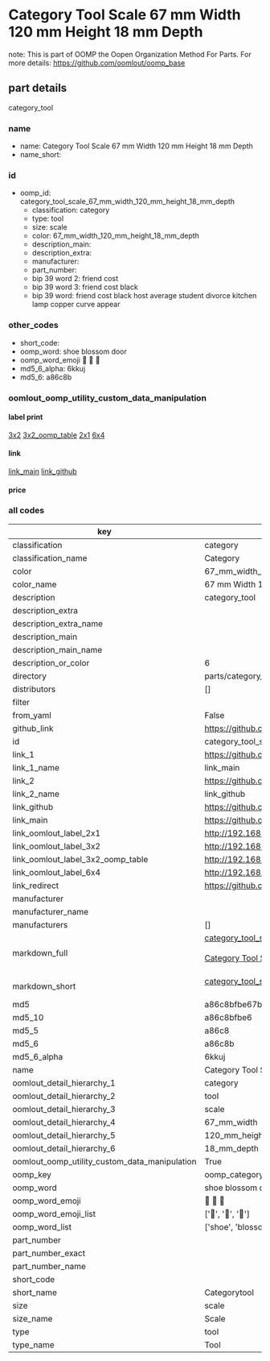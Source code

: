 # Category Tool Scale 67 mm Width 120 mm Height 18 mm Depth  

note: This is part of OOMP the Oopen Organization Method For Parts. For more details: https://github.com/oomlout/oomp_base

##  part details
  



category_tool



### name
* name: Category Tool Scale 67 mm Width 120 mm Height 18 mm Depth
* name_short: 
### id
* oomp_id: category_tool_scale_67_mm_width_120_mm_height_18_mm_depth
  * classification: category
  * type: tool
  * size: scale
  * color: 67_mm_width_120_mm_height_18_mm_depth
  * description_main: 
  * description_extra: 
  * manufacturer: 
  * part_number: 
  * bip 39 word 2: friend cost
  * bip 39 word 3: friend cost black
  * bip 39 word: friend cost black host average student divorce kitchen lamp copper curve appear

### other_codes
* short_code: 
* oomp_word: shoe blossom door
* oomp_word_emoji :shoe: :blossom: :door:
* md5_6_alpha: 6kkuj
* md5_6: a86c8b






### oomlout_oomp_utility_custom_data_manipulation
#### label print
[3x2](http://192.168.1.245:1112/?label=oomp%206kkuj)
[3x2_oomp_table](http://192.168.1.108:1112/?label=oomp%206kkuj)
[2x1](http://192.168.1.242:1112/?label=oomp%206kkuj)
[6x4](http://192.168.1.55:1112/?label=oomp%206kkuj)    

#### link

[link_main](https://github.com/oomlout/oomlout_oomp_version_1_messy/tree/main/parts/category_tool_scale_67_mm_width_120_mm_height_18_mm_depth) [link_github](https://github.com/oomlout/oomlout_oomp_version_1_messy/tree/main/parts/category_tool_scale_67_mm_width_120_mm_height_18_mm_depth)                             

#### price







### all codes 
| key | value |  
| --- | --- |  
| classification | category |  
| classification_name | Category |  
| color | 67_mm_width_120_mm_height_18_mm_depth |  
| color_name | 67 mm Width 120 mm Height 18 mm Depth |  
| description | category_tool |  
| description_extra |  |  
| description_extra_name |  |  
| description_main |  |  
| description_main_name |  |  
| description_or_color | 6  |  
| directory | parts/category_tool_scale_67_mm_width_120_mm_height_18_mm_depth |  
| distributors | [] |  
| filter |  |  
| from_yaml | False |  
| github_link | https://github.com/oomlout/oomlout_oomp_part_src/tree/main/parts/category_tool_scale_67_mm_width_120_mm_height_18_mm_depth |  
| id | category_tool_scale_67_mm_width_120_mm_height_18_mm_depth |  
| link_1 | https://github.com/oomlout/oomlout_oomp_version_1_messy/tree/main/parts/category_tool_scale_67_mm_width_120_mm_height_18_mm_depth |  
| link_1_name | link_main |  
| link_2 | https://github.com/oomlout/oomlout_oomp_version_1_messy/tree/main/parts/category_tool_scale_67_mm_width_120_mm_height_18_mm_depth |  
| link_2_name | link_github |  
| link_github | https://github.com/oomlout/oomlout_oomp_version_1_messy/tree/main/parts/category_tool_scale_67_mm_width_120_mm_height_18_mm_depth |  
| link_main | https://github.com/oomlout/oomlout_oomp_version_1_messy/tree/main/parts/category_tool_scale_67_mm_width_120_mm_height_18_mm_depth |  
| link_oomlout_label_2x1 | http://192.168.1.242:1112/?label=oomp%206kkuj |  
| link_oomlout_label_3x2 | http://192.168.1.245:1112/?label=oomp%206kkuj |  
| link_oomlout_label_3x2_oomp_table | http://192.168.1.108:1112/?label=oomp%206kkuj |  
| link_oomlout_label_6x4 | http://192.168.1.55:1112/?label=oomp%206kkuj |  
| link_redirect | https://github.com/oomlout/oomlout_oomp_version_1_messy/tree/main/parts/category_tool_scale_67_mm_width_120_mm_height_18_mm_depth |  
| manufacturer |  |  
| manufacturer_name |  |  
| manufacturers | [] |  
| markdown_full | [category_tool_scale_67_mm_width_120_mm_height_18_mm_depth](none)<br>[](none)<br>[Category Tool Scale 67 Mm Width 120 Mm Height 18 Mm Depth](none)<br><br> |  
| markdown_short | [category_tool_scale_67_mm_width_120_mm_height_18_mm_depth](none)<br><br> |  
| md5 | a86c8bfbe67b08035d87e6e02dcc2ae7 |  
| md5_10 | a86c8bfbe6 |  
| md5_5 | a86c8 |  
| md5_6 | a86c8b |  
| md5_6_alpha | 6kkuj |  
| name | Category Tool Scale 67 mm Width 120 mm Height 18 mm Depth |  
| oomlout_detail_hierarchy_1 | category |  
| oomlout_detail_hierarchy_2 | tool |  
| oomlout_detail_hierarchy_3 | scale |  
| oomlout_detail_hierarchy_4 | 67_mm_width |  
| oomlout_detail_hierarchy_5 | 120_mm_height |  
| oomlout_detail_hierarchy_6 | 18_mm_depth |  
| oomlout_oomp_utility_custom_data_manipulation | True |  
| oomp_key | oomp_category_tool_scale_67_mm_width_120_mm_height_18_mm_depth |  
| oomp_word | shoe blossom door |  
| oomp_word_emoji | :shoe: :blossom: :door: |  
| oomp_word_emoji_list | [':shoe:', ':blossom:', ':door:'] |  
| oomp_word_list | ['shoe', 'blossom', 'door'] |  
| part_number |  |  
| part_number_exact |  |  
| part_number_name |  |  
| short_code |  |  
| short_name | Categorytool |  
| size | scale |  
| size_name | Scale |  
| type | tool |  
| type_name | Tool |  
